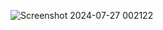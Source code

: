 ![Screenshot 2024-07-27 002122](https://github.com/user-attachments/assets/f599cf89-32b8-44d3-8064-e766476d7cf1)
